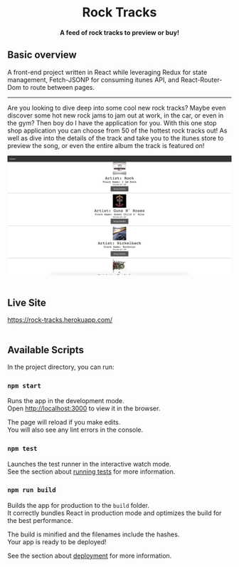 <h1 align="center">Rock Tracks</h1> 

<h4 align="center">A feed of rock tracks to preview or buy!</h4>

## Basic overview

A front-end project written in React while leveraging Redux for state management, Fetch-JSONP for consuming itunes API, and React-Router-Dom to route between pages. 
<hr></hr>

Are you looking to dive deep into some cool new rock tracks? Maybe even discover some hot new rock jams to jam out at work, in the car, or even in the gym? Then boy do I have the application for you. With this one stop shop application you can choose from 50 of the hottest rock tracks out! As well as dive into the details of the track and take you to the itunes store to preview the song, or even the entire album the track is featured on! 

![Rock Tracks Screenshot](/src/assets/images/RockTracks.png)
<br>
<br>

## Live Site
https://rock-tracks.herokuapp.com/
<br>
<br>

## Available Scripts

In the project directory, you can run:

### `npm start`

Runs the app in the development mode.<br />
Open [http://localhost:3000](http://localhost:3000) to view it in the browser.

The page will reload if you make edits.<br />
You will also see any lint errors in the console.

### `npm test`

Launches the test runner in the interactive watch mode.<br />
See the section about [running tests](https://facebook.github.io/create-react-app/docs/running-tests) for more information.

### `npm run build`

Builds the app for production to the `build` folder.<br />
It correctly bundles React in production mode and optimizes the build for the best performance.

The build is minified and the filenames include the hashes.<br />
Your app is ready to be deployed!

See the section about [deployment](https://facebook.github.io/create-react-app/docs/deployment) for more information.

